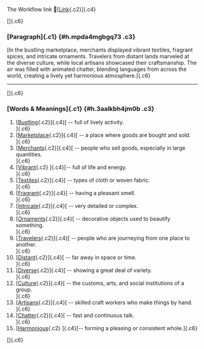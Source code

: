The Workflow link
👏[[Link](https://www.google.com/url?q=http://www.google.com&sa=D&source=editors&ust=1760355957062030&usg=AOvVaw26DUdChBLAZAfMqnpeTxo8){.c2}]{.c4}

[]{.c6}

### [Paragraph]{.c1} {#h.mpda4mgbgq73 .c3}

[In the bustling marketplace, merchants displayed vibrant textiles,
fragrant spices, and intricate ornaments. Travelers from distant lands
marveled at the diverse culture, while local artisans showcased their
craftsmanship. The air was filled with animated chatter, blending
languages from across the world, creating a lively yet harmonious
atmosphere.]{.c6}

------------------------------------------------------------------------

[]{.c6}

### [Words & Meanings]{.c1} {#h.3aalkbh4jm0b .c3}

1.  [[Bustling](https://www.google.com/url?q=http://www.google.com&sa=D&source=editors&ust=1760355957062776&usg=AOvVaw1mIvFENlBJhP68XR-ZcH-3){.c2}]{.c4}[ --
    full of lively activity.\
    ]{.c6}
2.  [[Marketplace](https://www.google.com/url?q=http://www.google.com&sa=D&source=editors&ust=1760355957063027&usg=AOvVaw2WLQ6pyIA-mwl_M9Z_K3vn){.c2}]{.c4}[ --
    a place where goods are bought and sold.\
    ]{.c6}
3.  [[Merchants](https://www.google.com/url?q=http://www.google.com&sa=D&source=editors&ust=1760355957063309&usg=AOvVaw1jLqZAKwfIiw69B2ZyPfOo){.c2}]{.c4}[ --
    people who sell goods, especially in large quantities.\
    ]{.c6}
4.  [[Vibrant](https://www.google.com/url?q=http://www.google.com&sa=D&source=editors&ust=1760355957063553&usg=AOvVaw3f6YEq0Y3l1xGS9iSGED_5){.c2}
    ]{.c4}[-- full of life and energy.\
    ]{.c6}
5.  [[Textiles](https://www.google.com/url?q=http://www.google.com&sa=D&source=editors&ust=1760355957063682&usg=AOvVaw2RKtPaNADqfWF04M2lQI7u){.c2}]{.c4}[ --
    types of cloth or woven fabric.\
    ]{.c6}
6.  [[Fragrant](https://www.google.com/url?q=http://www.google.com&sa=D&source=editors&ust=1760355957063801&usg=AOvVaw0Vr6pZ5sjcq1nnhhWCNjui){.c2}]{.c4}[ --
    having a pleasant smell.\
    ]{.c6}
7.  [[Intricate](https://www.google.com/url?q=http://www.google.com&sa=D&source=editors&ust=1760355957063994&usg=AOvVaw07yQo4tBafJCjelJZtc-8F){.c2}]{.c4}[ --
    very detailed or complex.\
    ]{.c6}
8.  [[Ornaments](https://www.google.com/url?q=http://www.google.com&sa=D&source=editors&ust=1760355957064117&usg=AOvVaw1uboT86wPRkGCF-jwy0Yws){.c2}]{.c4}[ --
    decorative objects used to beautify something.\
    ]{.c6}
9.  [[Travelers](https://www.google.com/url?q=http://www.google.com&sa=D&source=editors&ust=1760355957064256&usg=AOvVaw3vrLV3AUol5Pr299PrSdgf){.c2}]{.c4}[ --
    people who are journeying from one place to another.\
    ]{.c6}
10. [[Distant](https://www.google.com/url?q=http://www.google.com&sa=D&source=editors&ust=1760355957064421&usg=AOvVaw1ebkADPtBrovcSOK95bm9g){.c2}]{.c4}[ --
    far away in space or time.\
    ]{.c6}
11. [[Diverse](https://www.google.com/url?q=http://www.google.com&sa=D&source=editors&ust=1760355957064556&usg=AOvVaw1TdRP2v5YtZd6ES_nC5E6D){.c2}]{.c4}[ --
    showing a great deal of variety.\
    ]{.c6}
12. [[Culture](https://www.google.com/url?q=http://www.google.com&sa=D&source=editors&ust=1760355957064685&usg=AOvVaw2gVdlDFZ7ko2kCOlhUgemF){.c2}]{.c4}[ --
    the customs, arts, and social institutions of a group.\
    ]{.c6}
13. [[Artisans](https://www.google.com/url?q=http://www.google.com&sa=D&source=editors&ust=1760355957064837&usg=AOvVaw2qQhME-_YJ5DKEpXihdWMu){.c2}]{.c4}[ --
    skilled craft workers who make things by hand.\
    ]{.c6}
14. [[Chatter](https://www.google.com/url?q=http://www.google.com&sa=D&source=editors&ust=1760355957064983&usg=AOvVaw1UJR7ymuiexxRWISh737HR){.c2}]{.c4}[ --
    fast and continuous talk.\
    ]{.c6}
15. [[Harmonious](https://www.google.com/url?q=http://www.google.com&sa=D&source=editors&ust=1760355957065094&usg=AOvVaw1xC4ejpftaxnNrDbivbNBH){.c2}
    ]{.c4}[-- forming a pleasing or consistent whole.]{.c6}

[]{.c6}
